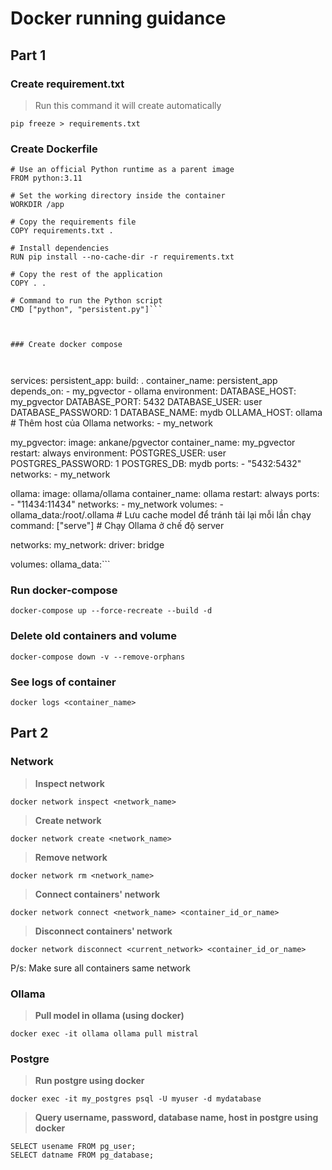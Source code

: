# Docker running guidance

## Part 1

### Create requirement.txt


> Run this command it will create automatically
```
pip freeze > requirements.txt
```

### Create Dockerfile



```
# Use an official Python runtime as a parent image
FROM python:3.11

# Set the working directory inside the container
WORKDIR /app

# Copy the requirements file
COPY requirements.txt .

# Install dependencies
RUN pip install --no-cache-dir -r requirements.txt

# Copy the rest of the application
COPY . .

# Command to run the Python script
CMD ["python", "persistent.py"]```



### Create docker compose



```
services:
  persistent_app:
    build: .
    container_name: persistent_app
    depends_on:
      - my_pgvector
      - ollama
    environment:
      DATABASE_HOST: my_pgvector
      DATABASE_PORT: 5432
      DATABASE_USER: user
      DATABASE_PASSWORD: 1
      DATABASE_NAME: mydb
      OLLAMA_HOST: ollama  # Thêm host của Ollama
    networks:
      - my_network

  my_pgvector:
    image: ankane/pgvector
    container_name: my_pgvector
    restart: always
    environment:
      POSTGRES_USER: user
      POSTGRES_PASSWORD: 1
      POSTGRES_DB: mydb
    ports:
      - "5432:5432"
    networks:
      - my_network

  ollama:
    image: ollama/ollama
    container_name: ollama
    restart: always
    ports:
      - "11434:11434"
    networks:
      - my_network
    volumes:
      - ollama_data:/root/.ollama  # Lưu cache model để tránh tải lại mỗi lần chạy
    command: ["serve"]  # Chạy Ollama ở chế độ server

networks:
  my_network:
    driver: bridge

volumes:
  ollama_data:```



### Run docker-compose

```
docker-compose up --force-recreate --build -d
```

### Delete old containers and volume

```
docker-compose down -v --remove-orphans
```

### See logs of container



```
docker logs <container_name>
```



## Part 2

### Network

> **Inspect network**
```
docker network inspect <network_name>
```

> **Create network**

```
docker network create <network_name>
```

> **Remove network**

```
docker network rm <network_name>
```

> **Connect containers' network**

```
docker network connect <network_name> <container_id_or_name>
```

> **Disconnect containers' network**

```
docker network disconnect <current_network> <container_id_or_name>
```

P/s: Make sure all containers same network

### Ollama

> **Pull model in ollama (using docker)**

```
docker exec -it ollama ollama pull mistral
```

### Postgre

> **Run postgre using docker**

```
docker exec -it my_postgres psql -U myuser -d mydatabase
```
> **Query username, password, database name, host in postgre using docker**

```
SELECT usename FROM pg_user;
SELECT datname FROM pg_database;
```
